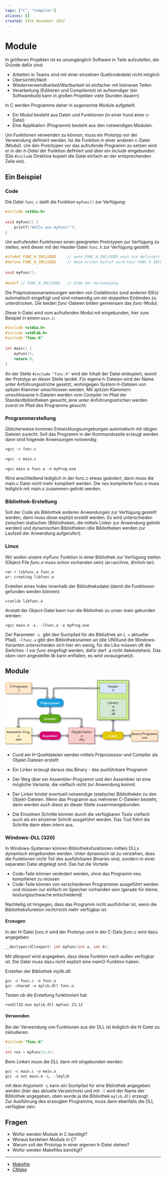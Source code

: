 ```yaml
---
tags: ["C", "Compiler"]
aliases: []
created: 29th November 2022
---
```


# Module

In größeren Projekten ist es unumgänglich Software in Teile aufzuteilen, die Gründe dafür sind:

- Arbeiten in Teams sind mit einer einzelnen Quellcodedatei nicht möglich
- Übersichtlichkeit
- Wiederverwendbarkeit/Wartbarkeit ist einfacher mit kleineren Teilen
- Verarbeitung (Editieren und Compilieren) ist aufwendiger (ein Softwarebuild kann in großen Projekten viele Stunden dauern)

In C werden Programme daher in sogenannte Module aufgeteilt.

- Ein Modul besteht aus Daten und Funktionen (in einer hund einer c-Datei)
- Eine Applikation (Programm) besteht aus den notwendigen Modulen.

Um Funktionen verwenden zu können, muss ein Prototyp vor der Verwendung definiert werden. Ist die Funktion in einer anderen c-Datei (Modul). Um den Prototypen vor das aufrufende Programm zu setzen wird er in der *h-Datei* der Funktion definiert und über ein *include* eingebunden (Die `#include` Direktive kopiert die Datei einfach an der entsprechenden Zeile ein).

## Ein Beispiel

### Code

Die Datei `func.c` stellt die Funktion `myFunc()` zur Verfügung:

```c
#include <stdio.h>

void myFunc() {
	printf("Hallo aus myFunc!");
}
```

Um aufrufenden Funktionen einen geeigneten Prototypen zur Verfügung zu stellen, wird dieser mit der Header-Datei `func.h` zur Verfügung gestellt:

```c
#ifndef FUNC_H_INCLUDED		// wenn FUNC_H_INCLUDED noch nie definiert wurde weiter, sonst #endif
#define FUNC_H_INCLUDED		// beim ersten Aufruf wird hier FUNC_H_INCLUDED definiert

void myFunc();

#endif // FUNC_H_INCLUDED	// Ende der Verzweigung
```

Die Präprozessoranweisungen werden von Codeblocks (und anderen IDEs) automatisch eingefügt und sind notwendig um ein doppeltes Einbinden zu unterdrücken. Die beiden *func*-Dateien bilden gemeinsam das *func*-Modul.

Diese h-Datei wird vom aufrufenden Modul mit eingebunden, hier zum Beispiel in einem `main.c`:

```c
#include <stdio.h>
#include <stdlib.h>
#include "func.h"

int main() {
    myFunc();
    return 0;
}
```

An der Stelle `#include "func.h"` wird der Inhalt der Datei einkopiert, womit der Prototyp an dieser Stelle landet. Für eigene h-Dateien wird der Name unter Anführungsstriche gesetzt, wohingegen System-h-Dateien von spitzen Klammer umschlossen werden. Mit spitzen Klammern umschlossene h-Dateien werden vom Compiler im Pfad der Standardbibliotheken gesucht, jene unter Anführungsstrichen werden zuerst im Pfad des Programms gesucht.

### Programmerstellung

Üblicherweise kommen Entwicklungsumgebungen automatisch mit obigen Dateien zurecht. Soll das Programm in der Kommandozeile erzeugt werden dann sind folgende Anweisungen notwendig:

```
>gcc -c func.c

>gcc -c main.c

>gcc main.o func.o -o myProg.exe
```

Wird anschließend lediglich in der func.c etwas geändert, dann muss die main.c Datei nicht mehr kompiliert werden. Die neu kompilierte func.o muss lediglich mit main.o zusammen-gelinkt werden.

### Bibliothek-Erstellung

Soll der Code als Bibliothek anderen Anwendungen zur Verfügung gestellt werden, dann muss diese explizit erstellt werden. Es wird unterschieden zwischen statischen (Bibliotheken, die mittels Linker zur Anwendung gelinkt werden) und dynamischen Bibliotheken (die Bibliotheken werden zur Laufzeit der Anwendung aufgerufen).

### Linux

Wir wollen unsere *myFunc* Funktion in einer Bibliothek zur Verfügung stellen (Object-File *func.o* muss schon vorhanden sein) (ar=archive, ähnlich tar):

```
>ar r libfunc.a func.o
ar: creating libfunc.a
```

Erstellen eines Index innerhalb der Bibliotheksdatei (damit die Funktionen gefunden werden können):

```
>ranlib libfunc.a
```

Anstatt der Object-Datei kann nun die Bibliothek zu unser main gebunden werden:

```
>gcc main.o -L. -lfunc.a -o myProg.exe
```

Der Parameter `-L `gibt den Suchpfad für die Bibliothek an (. = aktueller Pfad). `-lfunc.a` gibt den Bibliotheksnamen an (die UNIXund die Windows-Varianten unterscheiden sich hier ein wenig, für die Libs müssen oft die Switches -l vor *func* eingefügt werden, dafür darf .a nicht dabeistehen). Das oben vorn angestellte *lib* kann entfallen, es wird vorausgesetzt.

## Module

![Module](assets/Module.png)

- Cund ein H-Quelldateien werden mittels Präprozessor und Compiler als Objekt-Dateien erstellt
- Ein Linker erzeugt daraus das Binary - das ausführbare Programm
- Der Weg über ein Assembler-Programm und den Assembler ist eine mögliche Variante, die vielfach nicht zur Anwendung kommt.
- Der Linker bindet eventuell notwendige (statische) Bibliotheken zu den Objekt-Dateien. Wenn das Programm aus mehreren C-Dateien besteht, dann werden auch diese an dieser Stelle zusammengebunden.

- Die Einzelnen Schritte können durch die verfügbaren Tools vielfach auch als ein einzelner Schritt ausgeführt werden. Das Tool führt die Schritte dann eben intern aus.

### Windows-DLL (320)

In Windows-Systemen können Bibliotheksfunktionen mittels DLLs dynamisch eingebunden werden. Unter dynamisch ist zu verstehen, dass die Funktionen nicht Teil des ausführbaren Binaries sind, sondern in einer separaten Datei abgelegt sind. Das hat die Vorteile

- Code-Teile können verändert werden, ohne das Programm neu kompilieren zu müssen
- Code-Teile können von verschiedenen Programmen ausgeführt werden und müssen nur einfach im Speicher vorhanden sein (gerade für kleine, leistungsschwache entscheidend)

Nachteilig ist hingegen, dass das Programm nicht ausführbar ist, wenn die Bibliotheksfunktion nicht/nicht mehr verfügbar ist.

#### Erzeugen

In der H-Datei *func.h* wird der Prototyp und in der C-Date *func.c* wird dazu angegeben:

```c
__declspec(dllexport) int myFunc(int a, int b);
```

Mit *dllexport* wird angegeben, dass diese Funktion nach außen verfügbar ist. Die Datei muss dazu nicht explizit eine main()-Funktion haben.

Erstellen der Bibliothek *mylib.dll*:

```
gcc -c func.c -o func.o
gcc -shared -o mylib.dll func.o
```

Testen ob die Erstellung funktioniert hat:

```
rundll32.exe mylib.dll myFunc 23,12
```

#### Verwenden

Bei der Verwendung von Funktionen aus der DLL ist lediglich die H-Datei zu inkludieren.

```c
#include "func.h"
...
int res = myFunc(3,4);
```

Beim Linken muss die DLL dann mit eingebunden werden:

```
gcc -c main.c -o main.o
gcc -o out main.o -L. -lmylib
```

mit dem Argument `-L` kann ein Suchpfad für eine Bibliothek angegeben werden (hier das aktuelle Verzeichnis) und mit `-l` wird der Name der Bibliothek angegeben, oben wurde ja die Bibliothek `mylib.dll` erzeugt.  
Zur Ausführung des erzeugten Programms, muss dann ebenfalls die DLL verfügbar sein.

## Fragen

- Wofür werden Module in C benötigt?
- Woraus bestehen Module in C?
- Warum soll der Prototyp in einer eigenen h-Datei stehen?
- Wofür werden Makefiles benötigt?

---

- [Makefile](Makefile.md)
- [CMake](CMake.md)